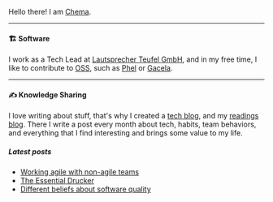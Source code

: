Hello there! I am [Chema](https://chemaclass.com).

---

#### 🏗 Software

I work as a Tech Lead at [Lautsprecher Teufel GmbH](http://teufel.de/), and in my free time, I like to contribute
to [OSS](https://chemaclass.es/blog/open-source-software/), such as [Phel](https://github.com/phel-lang/phel-lang)
or [Gacela](https://github.com/gacela-project/gacela).

---

#### ✍️ Knowledge Sharing

I love writing about stuff, that's why I created a [tech blog](https://chemaclass.es/blog/), and
my [readings blog](https://chemaclass.es/readings/). There I write a post every month about tech, habits, team
behaviors, and everything that I find interesting and brings some value to my life.

##### Latest posts

<!-- BLOG-POST-LIST:START -->
- [Working agile with non-agile teams](https://chemaclass.com/blog/working-agile-with-non-agile-teams/)
- [The Essential Drucker](https://chemaclass.com/readings/the-essential-drucker/)
- [Different beliefs about software quality](https://chemaclass.com/blog/different-beliefs-about-software-quality/)
<!-- BLOG-POST-LIST:END -->
